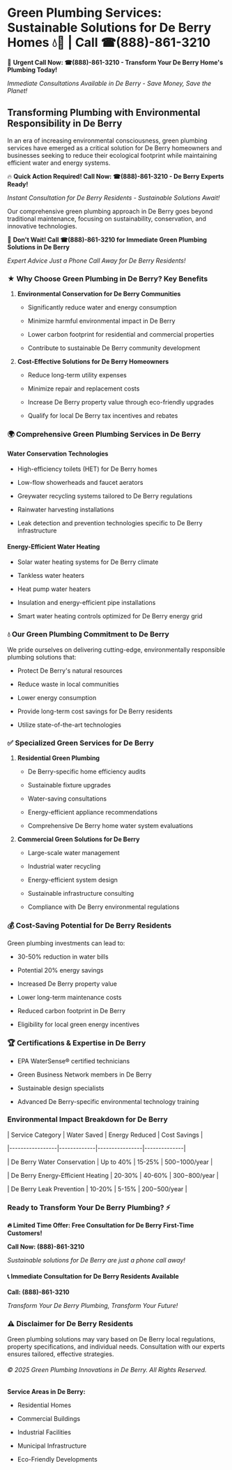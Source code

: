 # Green Plumbing Services: Sustainable Solutions for De Berry Homes 💧🌿 | Call ☎(888)-861-3210

🚨 **Urgent Call Now: ☎(888)-861-3210 - Transform Your De Berry Home's Plumbing Today!**
*Immediate Consultations Available in De Berry - Save Money, Save the Planet!*

## Transforming Plumbing with Environmental Responsibility in De Berry

In an era of increasing environmental consciousness, green plumbing services have emerged as a critical solution for De Berry homeowners and businesses seeking to reduce their ecological footprint while maintaining efficient water and energy systems. 

🔥 **Quick Action Required! Call Now: ☎(888)-861-3210 - De Berry Experts Ready!**
*Instant Consultation for De Berry Residents - Sustainable Solutions Await!*

Our comprehensive green plumbing approach in De Berry goes beyond traditional maintenance, focusing on sustainability, conservation, and innovative technologies.

🚨 **Don't Wait! Call ☎(888)-861-3210 for Immediate Green Plumbing Solutions in De Berry**
*Expert Advice Just a Phone Call Away for De Berry Residents!*

### ★ Why Choose Green Plumbing in De Berry? Key Benefits

1. **Environmental Conservation for De Berry Communities** 
   - Significantly reduce water and energy consumption
   - Minimize harmful environmental impact in De Berry
   - Lower carbon footprint for residential and commercial properties
   - Contribute to sustainable De Berry community development

2. **Cost-Effective Solutions for De Berry Homeowners** 
   - Reduce long-term utility expenses
   - Minimize repair and replacement costs
   - Increase De Berry property value through eco-friendly upgrades
   - Qualify for local De Berry tax incentives and rebates

### 🌍 Comprehensive Green Plumbing Services in De Berry

#### Water Conservation Technologies
- High-efficiency toilets (HET) for De Berry homes
- Low-flow showerheads and faucet aerators
- Greywater recycling systems tailored to De Berry regulations
- Rainwater harvesting installations
- Leak detection and prevention technologies specific to De Berry infrastructure

#### Energy-Efficient Water Heating
- Solar water heating systems for De Berry climate
- Tankless water heaters
- Heat pump water heaters
- Insulation and energy-efficient pipe installations
- Smart water heating controls optimized for De Berry energy grid

### 💧 Our Green Plumbing Commitment to De Berry

We pride ourselves on delivering cutting-edge, environmentally responsible plumbing solutions that:
- Protect De Berry's natural resources
- Reduce waste in local communities
- Lower energy consumption
- Provide long-term cost savings for De Berry residents
- Utilize state-of-the-art technologies

### ✅ Specialized Green Services for De Berry

1. **Residential Green Plumbing**
   - De Berry-specific home efficiency audits
   - Sustainable fixture upgrades
   - Water-saving consultations
   - Energy-efficient appliance recommendations
   - Comprehensive De Berry home water system evaluations

2. **Commercial Green Solutions for De Berry**
   - Large-scale water management
   - Industrial water recycling
   - Energy-efficient system design
   - Sustainable infrastructure consulting
   - Compliance with De Berry environmental regulations

### 💰 Cost-Saving Potential for De Berry Residents

Green plumbing investments can lead to:
- 30-50% reduction in water bills
- Potential 20% energy savings
- Increased De Berry property value
- Lower long-term maintenance costs
- Reduced carbon footprint in De Berry
- Eligibility for local green energy incentives

### 🏆 Certifications & Expertise in De Berry

- EPA WaterSense® certified technicians
- Green Business Network members in De Berry
- Sustainable design specialists
- Advanced De Berry-specific environmental technology training

### Environmental Impact Breakdown for De Berry

| Service Category | Water Saved | Energy Reduced | Cost Savings |
|-----------------|-------------|----------------|--------------|
| De Berry Water Conservation | Up to 40% | 15-25% | $500-$1000/year |
| De Berry Energy-Efficient Heating | 20-30% | 40-60% | $300-$800/year |
| De Berry Leak Prevention | 10-20% | 5-15% | $200-$500/year |

### Ready to Transform Your De Berry Plumbing? ⚡

**🔥 Limited Time Offer: Free Consultation for De Berry First-Time Customers!**

**Call Now: (888)-861-3210**
*Sustainable solutions for De Berry are just a phone call away!*

#### 📞 Immediate Consultation for De Berry Residents Available

**Call: (888)-861-3210**
*Transform Your De Berry Plumbing, Transform Your Future!*

### ⚠️ Disclaimer for De Berry Residents

Green plumbing solutions may vary based on De Berry local regulations, property specifications, and individual needs. Consultation with our experts ensures tailored, effective strategies.

###### © 2025 Green Plumbing Innovations in De Berry. All Rights Reserved.

**Service Areas in De Berry:** 
- Residential Homes
- Commercial Buildings
- Industrial Facilities
- Municipal Infrastructure
- Eco-Friendly Developments